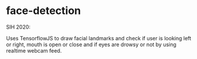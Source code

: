 # face-detection
SIH 2020:

Uses TensorflowJS to draw facial landmarks and check if user is looking left or right, mouth is open or close and if eyes are drowsy or not by using realtime webcam feed.
